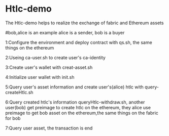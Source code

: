 # Htlc-demo
The Htlc-demo helps to realize the exchange of fabric and Ethereum assets

#bob,alice is an example alice is a sender, bob is a buyer 

1:Configure the environment and deploy contract with qs.sh, the same things on the ethereum

2:Useing ca-user.sh to create user's ca-identity

3:Create user's wallet with creat-asset.sh

4:Initialize user wallet with init.sh

5:Query user's asset information and create user's(alice) htlc with query-createHtlc.sh

6:Query created htlc's information queryHtlc-withdraw.sh, another user(bob) get preimage to create htlc on the ethereum, 
 they alice use preimage to get bob asset on the ethereum,the same things on the fabric for bob

7:Query user asset, the transaction is end
